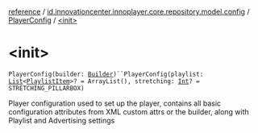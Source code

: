 [reference](../../index.md) / [id.innovationcenter.innoplayer.core.repository.model.config](../index.md) / [PlayerConfig](index.md) / [&lt;init&gt;](./-init-.md)

# &lt;init&gt;

`PlayerConfig(builder: `[`Builder`](-builder/index.md)`)``PlayerConfig(playlist: `[`List`](https://kotlinlang.org/api/latest/jvm/stdlib/kotlin.collections/-list/index.html)`<`[`PlaylistItem`](../../id.innovationcenter.innoplayer.core.repository.model.playlist/-playlist-item/index.md)`>? = ArrayList(), stretching: `[`Int`](https://kotlinlang.org/api/latest/jvm/stdlib/kotlin/-int/index.html)`? = STRETCHING_PILLARBOX)`

Player configuration used to set up the player, contains all basic configuration attributes from XML custom attrs or the builder, along with Playlist and Advertising settings

